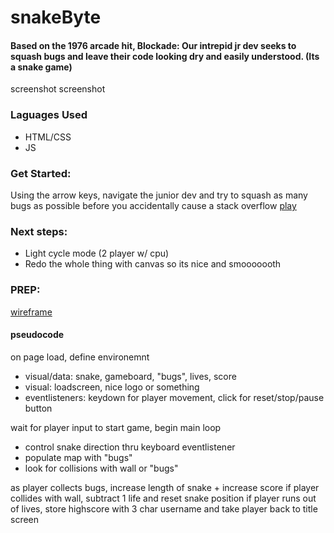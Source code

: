 # snakeByte
#### Based on the 1976 arcade hit, Blockade:  Our intrepid jr dev seeks to squash bugs and leave their code looking dry and easily understood.  (Its a snake game)

screenshot
screenshot
  
### Laguages Used
  
- HTML/CSS
- JS

### Get Started:

Using the arrow keys, navigate the junior dev and try to squash as many bugs as possible before you accidentally cause a stack overflow
[play](#)

### Next  steps:

- Light cycle mode (2 player w/ cpu)
- Redo the whole thing with canvas so its nice and smooooooth

### PREP:

[wireframe](#)

#### pseudocode
on page load, define environemnt

 - visual/data: snake, gameboard, "bugs", lives, score
 - visual: loadscreen, nice logo or something
 - eventlisteners: keydown for player movement, click for reset/stop/pause button

wait for player input to start game, begin main loop

 - control snake direction thru keyboard eventlistener
 - populate map with "bugs"
 - look for collisions with wall or "bugs"

as player collects bugs, increase length of snake + increase score
if player collides with wall, subtract 1 life and reset snake position
if player runs out of lives, store highscore with 3 char username and take player back to title screen
